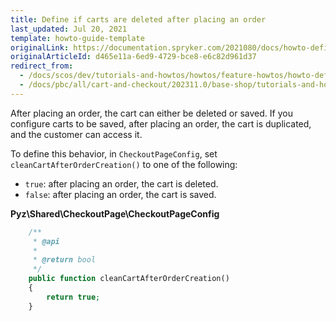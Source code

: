 ```yaml
---
title: Define if carts are deleted after placing an order
last_updated: Jul 20, 2021
template: howto-guide-template
originalLink: https://documentation.spryker.com/2021080/docs/howto-define-if-a-cart-should-be-deleted-after-placing-an-order
originalArticleId: d465e11a-6ed9-4729-bce8-e6c82d961d37
redirect_from:
  - /docs/scos/dev/tutorials-and-howtos/howtos/feature-howtos/howto-define-if-a-cart-should-be-deleted-after-placing-an-order.html
  - /docs/pbc/all/cart-and-checkout/202311.0/base-shop/tutorials-and-howtos/howto-define-if-a-cart-should-be-deleted-after-placing-an-order.html
---
```


After placing an order, the cart can either be deleted or saved. If you configure carts to be saved, after placing an order, the cart is duplicated, and the customer can access it.

To define this behavior, in `CheckoutPageConfig`, set `cleanCartAfterOrderCreation()` to one of the following:

* `true`: after placing an order, the cart is deleted.
* `false`: after placing an order, the cart is saved.

**Pyz\Shared\CheckoutPage\CheckoutPageConfig**

```php
    /**
     * @api
     *
     * @return bool
     */
    public function cleanCartAfterOrderCreation()
    {
        return true;
    }
```
